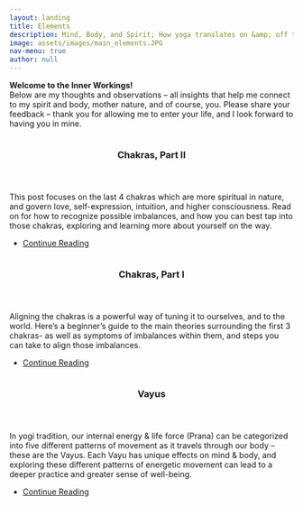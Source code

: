 ```yaml
---
layout: landing
title: Elements
description: Mind, Body, and Spirit; How yoga translates on &amp; off the mat
image: assets/images/main_elements.JPG
nav-menu: true
author: null
---
```


<!-- Main -->
<div id="main" class="alt">

<!-- One -->
<section id="one">
	<div class="inner">
		<!-- <header class="major">
			<h2>Welcome to the Inner Workings</h2> 
		</header> -->
		<p><strong>Welcome to the Inner Workings!</strong><br>
		Below are my thoughts and observations – all insights that help me connect to my spirit and body, mother nature, and of course, you.  Please share your feedback – thank you for allowing me to enter your life, and I look forward to having you in mine.</p>
	</div>
</section>

<!-- Main -->
<div id="main" class="alt">

<!-- Two -->
<section id="two" class="spotlights2">
	<section>
		<a href="{% post_url 2020-07-11-chakras2 %}" class="image">
			<img src="{% link assets/images/chakras_anahata.JPG %}" alt="" data-position="top center" />
		</a>
		<div class="content">
			<div class="inner">
				<header class="major">
					<h3>Chakras, Part II</h3>
				</header>
				<p>This post focuses on the last 4 chakras which are more spiritual in nature, and govern love, self-expression, intuition, and higher consciousness. Read on for how to recognize possible imbalances, and how you can best tap into those chakras, exploring and learning more about yourself on the way.</p>
				<ul class="actions">
					<li><a href="{% post_url 2020-07-11-chakras2 %}" class="button">Continue Reading</a></li>
				</ul>
			</div>
		</div>
	</section>
	<section>
		<a href="{% post_url 2020-07-09-chakras1 %}" class="image">
			<img src="{% link assets/images/chakras_swadhis.JPG %}" alt="" data-position="top center" />
		</a>
		<div class="content">
			<div class="inner">
				<header class="major">
					<h3>Chakras, Part I</h3>
				</header>
				<p>Aligning the chakras is a powerful way of tuning it to ourselves, and to the world. Here’s a beginner’s guide to the main theories surrounding the first 3 chakras- as well as symptoms of imbalances within them, and steps you can take to align those imbalances.</p>
				<ul class="actions">
					<li><a href="{% post_url 2020-07-09-chakras1 %}" class="button">Continue Reading</a></li>
				</ul>
			</div>
		</div>
	</section>
	<section>
		<a href="{% post_url 2020-07-06-vayus %}" class="image">
			<img src="{% link assets/images/vayus_udana.JPG %}" alt="" data-position="center center" />
		</a>
		<div class="content">
			<div class="inner">
				<header class="major">
					<h3>Vayus</h3>
				</header>
				<p>In yogi tradition, our internal energy & life force (Prana) can be categorized into five different patterns of movement as it travels through our body – these are the Vayus. Each Vayu has unique effects on mind & body, and exploring these different patterns of energetic movement can lead to a deeper practice and greater sense of well-being.</p>
				<ul class="actions">
					<li><a href="{% post_url 2020-07-06-vayus %}" class="button">Continue Reading</a></li>
				</ul>
			</div>
		</div>
	</section>
</section>
